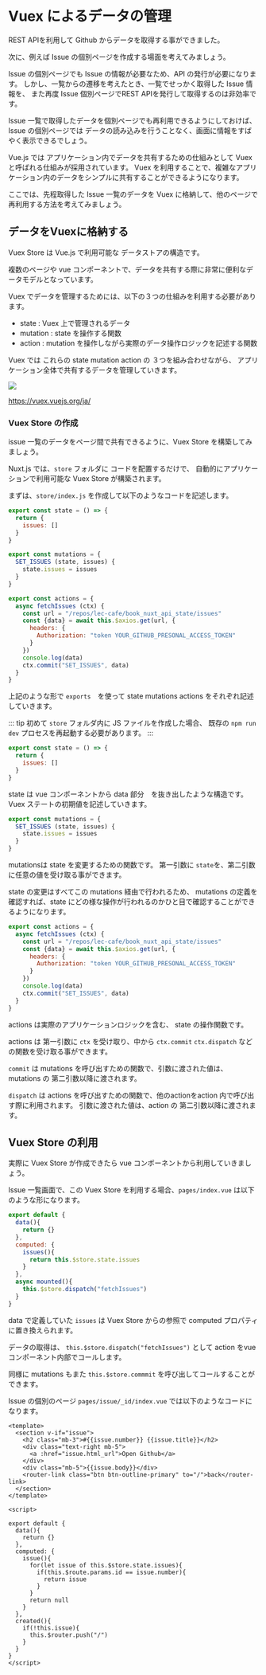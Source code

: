 # Vuex によるデータの管理

REST APIを利用して Github からデータを取得する事ができました。

次に、例えば Issue の個別ページを作成する場面を考えてみましょう。

Issue の個別ページでも Issue の情報が必要なため、API の発行が必要になります。
しかし、一覧からの遷移を考えたとき、一覧でせっかく取得した Issue 情報を、
また再度 Issue 個別ページでREST APIを発行して取得するのは非効率です。

Issue 一覧で取得したデータを個別ページでも再利用できるようにしておけば、
Issue の個別ページでは データの読み込みを行うことなく、画面に情報をすばやく表示できるでしょう。

Vue.js では アプリケーション内でデータを共有するための仕組みとして Vuex と呼ばれる仕組みが採用されています。
Vuex を利用することで、複雑なアプリケーション内のデータをシンプルに共有することができるようになります。

ここでは、先程取得した Issue 一覧のデータを Vuex に格納して、他のページで再利用する方法を考えてみましょう。

## データをVuexに格納する

Vuex Store は Vue.js で利用可能な データストアの構造です。

複数のページや vue コンポーネントで、データを共有する際に非常に便利なデータモデルとなっています。

Vuex でデータを管理するためには、以下の３つの仕組みを利用する必要があります。

- state : Vuex 上で管理されるデータ
- mutation : state を操作する関数
- action : mutation を操作しながら実際のデータ操作ロジックを記述する関数

Vuex では これらの state mutation action の ３つを組み合わせながら、
アプリケーション全体で共有するデータを管理していきます。

![](/images/3/vuex.png)

https://vuex.vuejs.org/ja/

### Vuex Store の作成

issue 一覧のデータをページ間で共有できるように、Vuex Store を構築してみましょう。

Nuxt.js では、`store` フォルダに コードを配置するだけで、
自動的にアプリケーションで利用可能な Vuex Store が構築されます。

まずは、`store/index.js` を作成して以下のようなコードを記述します。

```js
export const state = () => {
  return {
    issues: []
  }
}

export const mutations = {
  SET_ISSUES (state, issues) {
    state.issues = issues
  }
}

export const actions = {
  async fetchIssues (ctx) {
    const url = "/repos/lec-cafe/book_nuxt_api_state/issues"
    const {data} = await this.$axios.get(url, {
      headers: {
        Authorization: "token YOUR_GITHUB_PRESONAL_ACCESS_TOKEN"
      }
    })
    console.log(data)
    ctx.commit("SET_ISSUES", data)
  }
}
```

上記のような形で `exports`　を使って state mutations actions をそれぞれ記述していきます。

::: tip 
初めて `store` フォルダ内に JS ファイルを作成した場合、
既存の `npm run dev` プロセスを再起動する必要があります。
:::


```js
export const state = () => {
  return {
    issues: []
  }
}
```

state は vue コンポーネントから data 部分　を抜き出したような構造です。 
Vuex ステートの初期値を記述していきます。

```js
export const mutations = {
  SET_ISSUES (state, issues) {
    state.issues = issues
  }
}
```

mutationsは state を変更するための関数です。
第一引数に `state`を、第二引数に任意の値を受け取る事ができます。

state の変更はすべてこの mutations 経由で行われるため、
mutations の定義を確認すれば、state にどの様な操作が行われるのかひと目で確認することができるようになります。

```js
export const actions = {
  async fetchIssues (ctx) {
    const url = "/repos/lec-cafe/book_nuxt_api_state/issues"
    const {data} = await this.$axios.get(url, {
      headers: {
        Authorization: "token YOUR_GITHUB_PRESONAL_ACCESS_TOKEN"
      }
    })
    console.log(data)
    ctx.commit("SET_ISSUES", data)
  }
}
```

actions は実際のアプリケーションロジックを含む、 state の操作関数です。

actions は 第一引数に `ctx` を受け取り、中から `ctx.commit` `ctx.dispatch` などの関数を受け取る事ができます。

`commit` は mutations を呼び出すための関数で、引数に渡された値は、
mutations の 第二引数以降に渡されます。

`dispatch` は actions を呼び出すための関数で、他のactionをaction 内で呼び出す際に利用されます。
引数に渡された値は、action の 第二引数以降に渡されます。

## Vuex Store の利用

実際に Vuex Store が作成できたら vue コンポーネントから利用していきましょう。

Issue 一覧画面で、この Vuex Store を利用する場合、`pages/index.vue` は以下のような形になります。

```js
export default {
  data(){
    return {}
  },
  computed: {
    issues(){
      return this.$store.state.issues
    }
  },
  async mounted(){
    this.$store.dispatch("fetchIssues")
  }
}
```

data で定義していた `issues` は Vuex Store からの参照で computed プロパティに置き換えられます。

データの取得は、 `this.$store.dispatch("fetchIssues")` として action をvue コンポーネント内部でコールします。

同様に mutations もまた `this.$store.commmit` を呼び出してコールすることができます。

Issue の個別のページ `pages/issue/_id/index.vue` では以下のようなコードになります。

```vue
<template>
  <section v-if="issue">
    <h2 class="mb-3">#{{issue.number}} {{issue.title}}</h2>
    <div class="text-right mb-5">
      <a :href="issue.html_url">Open Github</a>
    </div>
    <div class="mb-5">{{issue.body}}</div>
    <router-link class="btn btn-outline-primary" to="/">back</router-link>
  </section>
</template>

<script>

export default {
  data(){
    return {}
  },
  computed: {
    issue(){
      for(let issue of this.$store.state.issues){
        if(this.$route.params.id == issue.number){
          return issue
        }
      }
      return null
    }
  },
  created(){
    if(!this.issue){
      this.$router.push("/")
    }
  }
}
</script>
```

